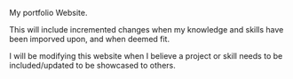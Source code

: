 My portfolio Website.

This will include incremented changes when my knowledge and skills have been imporved upon, and when deemed fit.

I will be modifying this website when I believe a project or skill needs to be included/updated to be showcased to others.
